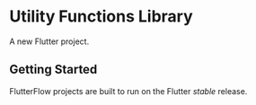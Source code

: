 # Utility Functions Library

A new Flutter project.

## Getting Started

FlutterFlow projects are built to run on the Flutter _stable_ release.
